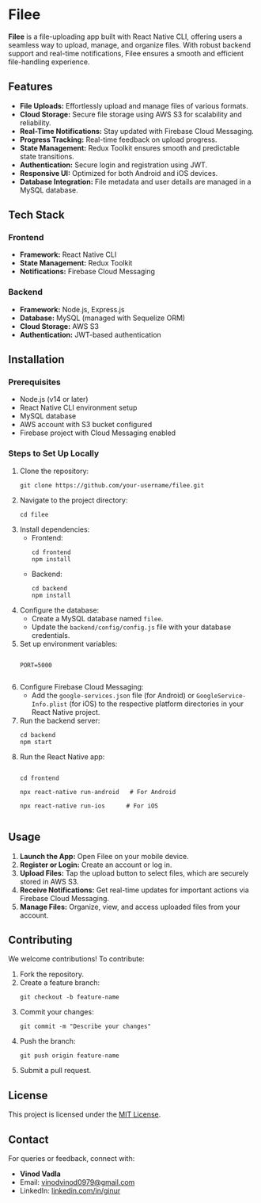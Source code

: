 <!DOCTYPE html>
<html lang="en">
<head>
  <meta charset="UTF-8">
  <meta name="viewport" content="width=device-width, initial-scale=1.0">
</head>
<body>
  <h1>Filee</h1>
  <p><strong>Filee</strong> is a file-uploading app built with React Native CLI, offering users a seamless way to upload, manage, and organize files. With robust backend support and real-time notifications, Filee ensures a smooth and efficient file-handling experience.</p>

  <h2>Features</h2>
  <ul>
    <li><strong>File Uploads:</strong> Effortlessly upload and manage files of various formats.</li>
    <li><strong>Cloud Storage:</strong> Secure file storage using AWS S3 for scalability and reliability.</li>
    <li><strong>Real-Time Notifications:</strong> Stay updated with Firebase Cloud Messaging.</li>
    <li><strong>Progress Tracking:</strong> Real-time feedback on upload progress.</li>
    <li><strong>State Management:</strong> Redux Toolkit ensures smooth and predictable state transitions.</li>
    <li><strong>Authentication:</strong> Secure login and registration using JWT.</li>
    <li><strong>Responsive UI:</strong> Optimized for both Android and iOS devices.</li>
    <li><strong>Database Integration:</strong> File metadata and user details are managed in a MySQL database.</li>
  </ul>

  <h2>Tech Stack</h2>
  <h3>Frontend</h3>
  <ul>
    <li><strong>Framework:</strong> React Native CLI</li>
    <li><strong>State Management:</strong> Redux Toolkit</li>
    <li><strong>Notifications:</strong> Firebase Cloud Messaging</li>
  </ul>
  <h3>Backend</h3>
  <ul>
    <li><strong>Framework:</strong> Node.js, Express.js</li>
    <li><strong>Database:</strong> MySQL (managed with Sequelize ORM)</li>
    <li><strong>Cloud Storage:</strong> AWS S3</li>
    <li><strong>Authentication:</strong> JWT-based authentication</li>
  </ul>

  <h2>Installation</h2>
  <h3>Prerequisites</h3>
  <ul>
    <li>Node.js (v14 or later)</li>
    <li>React Native CLI environment setup</li>
    <li>MySQL database</li>
    <li>AWS account with S3 bucket configured</li>
    <li>Firebase project with Cloud Messaging enabled</li>
  </ul>

  <h3>Steps to Set Up Locally</h3>
  <ol>
    <li>Clone the repository:
      <pre><code>git clone https://github.com/your-username/filee.git</code></pre>
    </li>
    <li>Navigate to the project directory:
      <pre><code>cd filee</code></pre>
    </li>
    <li>Install dependencies:
      <ul>
        <li>Frontend:
          <pre><code>cd frontend<br>npm install</code></pre>
        </li>
        <li>Backend:
          <pre><code>cd backend<br>npm install</code></pre>
        </li>
      </ul>
    </li>
    <li>Configure the database:
      <ul>
        <li>Create a MySQL database named <code>filee</code>.</li>
        <li>Update the <code>backend/config/config.js</code> file with your database credentials.</li>
      </ul>
    </li>
    <li>Set up environment variables:
      <pre><code>
PORT=5000
      </code></pre>
    </li>
    <li>Configure Firebase Cloud Messaging:
      <ul>
        <li>Add the <code>google-services.json</code> file (for Android) or <code>GoogleService-Info.plist</code> (for iOS) to the respective platform directories in your React Native project.</li>
      </ul>
    </li>
    <li>Run the backend server:
      <pre><code>cd backend<br>npm start</code></pre>
    </li>
    <li>Run the React Native app:
      <pre><code>
cd frontend<br>
npx react-native run-android   # For Android<br>
npx react-native run-ios      # For iOS
      </code></pre>
    </li>
  </ol>

  <h2>Usage</h2>
  <ol>
    <li><strong>Launch the App:</strong> Open Filee on your mobile device.</li>
    <li><strong>Register or Login:</strong> Create an account or log in.</li>
    <li><strong>Upload Files:</strong> Tap the upload button to select files, which are securely stored in AWS S3.</li>
    <li><strong>Receive Notifications:</strong> Get real-time updates for important actions via Firebase Cloud Messaging.</li>
    <li><strong>Manage Files:</strong> Organize, view, and access uploaded files from your account.</li>
  </ol>

  <h2>Contributing</h2>
  <p>We welcome contributions! To contribute:</p>
  <ol>
    <li>Fork the repository.</li>
    <li>Create a feature branch:
      <pre><code>git checkout -b feature-name</code></pre>
    </li>
    <li>Commit your changes:
      <pre><code>git commit -m "Describe your changes"</code></pre>
    </li>
    <li>Push the branch:
      <pre><code>git push origin feature-name</code></pre>
    </li>
    <li>Submit a pull request.</li>
  </ol>

  <h2>License</h2>
  <p>This project is licensed under the <a href="LICENSE">MIT License</a>.</p>

  <h2>Contact</h2>
  <p>For queries or feedback, connect with:</p>
  <ul>
    <li><strong>Vinod Vadla</strong></li>
    <li>Email: <a href="mailto:vinodvinod0979@gmail.com">vinodvinod0979@gmail.com</a></li>
    <li>LinkedIn: <a href="https://linkedin.com/in/vinodvadla" target="_blank">linkedin.com/in/ginur</a></li>
  </ul>
</body>
</html>
